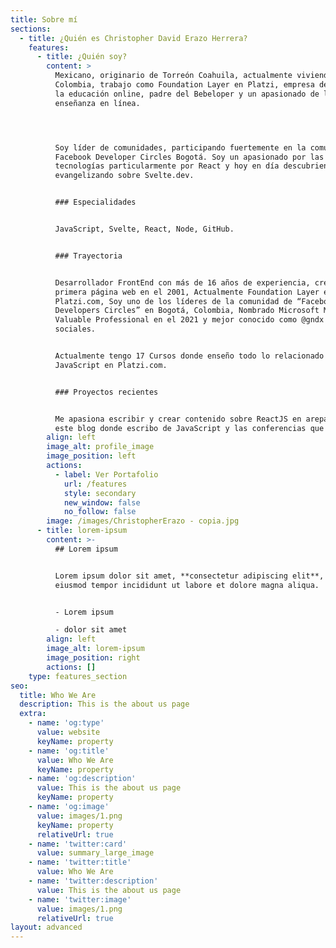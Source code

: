```yaml
---
title: Sobre mí
sections:
  - title: ¿Quién es Christopher David Erazo Herrera?
    features:
      - title: ¿Quién soy?
        content: >
          Mexicano, originario de Torreón Coahuila, actualmente viviendo en
          Colombia, trabajo como Foundation Layer en Platzi, empresa dedicada a
          la educación online, padre del Bebeloper y un apasionado de la
          enseñanza en línea.




          Soy líder de comunidades, participando fuertemente en la comunidad de
          Facebook Developer Circles Bogotá. Soy un apasionado por las
          tecnologías particularmente por React y hoy en día descubriendo y
          evangelizando sobre Svelte.dev.


          ### Especialidades


          JavaScript, Svelte, React, Node, GitHub.


          ### Trayectoria


          Desarrollador FrontEnd con más de 16 años de experiencia, creando mi
          primera página web en el 2001, Actualmente Foundation Layer en
          Platzi.com, Soy uno de los líderes de la comunidad de “Facebook
          Developers Circles” en Bogotá, Colombia, Nombrado Microsoft Most
          Valuable Professional en el 2021 y mejor conocido como @gndx en redes
          sociales.


          Actualmente tengo 17 Cursos donde enseño todo lo relacionado con
          JavaScript en Platzi.com.


          ### Proyectos recientes


          Me apasiona escribir y crear contenido sobre ReactJS en arepa.dev y en
          este blog donde escribo de JavaScript y las conferencias que imparto.
        align: left
        image_alt: profile_image
        image_position: left
        actions:
          - label: Ver Portafolio
            url: /features
            style: secondary
            new_window: false
            no_follow: false
        image: /images/ChristopherErazo - copia.jpg
      - title: lorem-ipsum
        content: >-
          ## Lorem ipsum


          Lorem ipsum dolor sit amet, **consectetur adipiscing elit**, sed do
          eiusmod tempor incididunt ut labore et dolore magna aliqua.


          - Lorem ipsum

          - dolor sit amet
        align: left
        image_alt: lorem-ipsum
        image_position: right
        actions: []
    type: features_section
seo:
  title: Who We Are
  description: This is the about us page
  extra:
    - name: 'og:type'
      value: website
      keyName: property
    - name: 'og:title'
      value: Who We Are
      keyName: property
    - name: 'og:description'
      value: This is the about us page
      keyName: property
    - name: 'og:image'
      value: images/1.png
      keyName: property
      relativeUrl: true
    - name: 'twitter:card'
      value: summary_large_image
    - name: 'twitter:title'
      value: Who We Are
    - name: 'twitter:description'
      value: This is the about us page
    - name: 'twitter:image'
      value: images/1.png
      relativeUrl: true
layout: advanced
---
```

